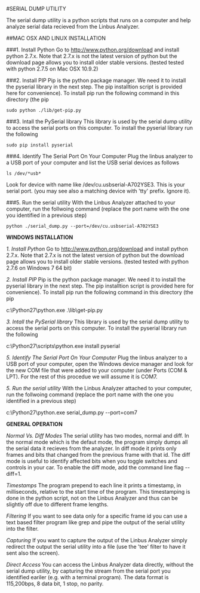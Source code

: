 #SERIAL DUMP UTILITY

The serial dump utility is a python scripts that runs on a computer and help analyze serial data
recieved from the Linbus Analyzer.

##MAC OSX AND LINUX INSTALLATION

###1. Install Python
Go to http://www.python.org/download and install python 2.7.x. Note that 2.7.x is not the latest version
of python but the download page allows you to install older stable versions. 
(tested tested with python 2.7.5 on Mac OSX 10.9.2)

###2. Install PIP
Pip is the python package manager. We need it to install the pyserial library in the next step. 
The pip installtion script is provided here for convenience). To install pip run the following command in this directory (the pip 

```
sudo python ./lib/get-pip.py
```

###3. Intall the PySerial library
This library is used by the serial dump utility to access the serial ports on this computer. To install the pyserial library run the
following

```
sudo pip install pyserial
```

###4. Identify The Serial Port On Your Computer
Plug the linbus analyzer to a USB port of your computer and list the USB serial devices as follows

```
ls /dev/*usb*
```

Look for device with name like /dev/cu.usbserial-A702YSE3. This is your serial port. (you may see also a matching device with 'tty' prefix. Ignore it).

###5. Run the serial utility
With the Linbus Analyzer attached to your computer, run the follwoing command (replace the port name with the one you identified in a previous step)

```
python ./serial_dump.py --port=/dev/cu.usbserial-A702YSE3
```


**WINDOWS INSTALLATION**

*1. Install Python*
Go to http://www.python.org/download and install python 2.7.x. Note that 2.7.x is not the latest version
of python but the download page allows you to install older stable versions. 
(tested tested with python 2.7.6 on Windows 7 64 bit)

*2. Install PIP*
Pip is the python package manager. We need it to install the pyserial library in the next step. 
The pip installtion script is provided here for convenience). To install pip run the following command in this directory (the pip 

c:\Python27\python.exe .\lib\get-pip.py

*3. Intall the PySerial library*
This library is used by the serial dump utility to access the serial ports on this computer. To install the pyserial library run the
following

c:\Python27\scripts\python.exe install pyserial

*5. Identify The Serial Port On Your Computer*
Plug the linbus analyzer to a USB port of your computer, open the Windows device manager and look for the new COM file that were added to your computer (under Ports (COM & LPT). For the rest of this procedue we will assume it is COM7.

*5. Run the serial utility*
With the Linbus Analyzer attached to your computer, run the follwoing command (replace the port name with the one you identified in a previous step)

c:\Python27\python.exe serial_dump.py --port=com7


**GENERAL OPERATION**

*Normal Vs. Diff Modes*
The serial utility has two modes, normal and diff. In the normal mode which is the defaut mode, the program simply dumps all the serial data it recieves from the analyzer. In diff mode it prints only frames and bits that changed from the previous frame with that id. 
The diff mode is useful to identify affected bits when you toggle switches and controls in your car. To enable the diff mode, add the command line flag --diff=1.

*Timestamps*
The program prepend to each line it prints a timestamp, in milliseconds, relative to the start time of the program. This timestamping is done in the python script, not on the Linbus Analyzer and thus can be slightly off due to different frame lengths.

*Filtering*
If you want to see data only for a specific frame id you can use a text based filter program like grep and pipe the output of the serial utility into the filter.

*Capturing*
If you want to capture the output of the Linbus Analyzer simply redirect the output the serial utility into a file (use the 'tee' filter to have it sent also the screen).

*Direct Access*
You can access the Linbus Analyzer data directly, without the serial dump utility, by capturing the stream from the serial port you identified eariler (e.g. with a terminal program). The data format is 115,200bps, 8 data bit, 1 stop, no parity.



